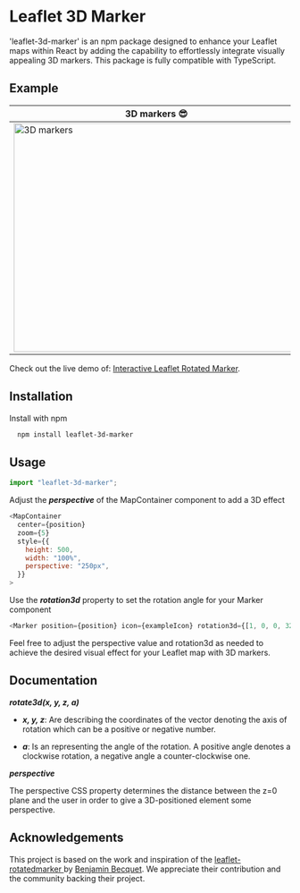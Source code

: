 # Leaflet 3D Marker

'leaflet-3d-marker' is an npm package designed to enhance your Leaflet maps within React by adding the capability to effortlessly integrate visually appealing 3D markers.
This package is fully compatible with TypeScript.

## Example

| 3D markers 😎                                                                                                                                                     | Old plain markers 😢                                                                                                                                                     |
| ----------------------------------------------------------------------------------------------------------------------------------------------------------------- | ------------------------------------------------------------------------------------------------------------------------------------------------------------------------ |
| <img src="https://github.com/ManuelMunozSanz/leaflet-3d-marker/assets/49397733/16acefb4-c3f1-4034-82df-e482f1bdde03" alt="3D markers" width="511" height="409" /> | <img src="https://github.com/ManuelMunozSanz/leaflet-3d-marker/assets/49397733/89af2e6c-66ee-4953-b7c2-7bf5d9229aca" alt="Old plain markers" width="511" height="409" /> |

Check out the live demo of: [Interactive Leaflet Rotated Marker](https://vercel.com/manuel-munozs-projects/leaflet-rotated-marker). 

## Installation

Install with npm

```bash
  npm install leaflet-3d-marker
```

## Usage

```javascript
import "leaflet-3d-marker";
```

Adjust the **_perspective_** of the MapContainer component to add a 3D effect

```javascript
<MapContainer
  center={position}
  zoom={5}
  style={{
    height: 500,
    width: "100%",
    perspective: "250px",
  }}
>
```

Use the **_rotation3d_** property to set the rotation angle for your Marker component

```javascript
<Marker position={position} icon={exampleIcon} rotation3d={[1, 0, 0, 320]} />
```

Feel free to adjust the perspective value and rotation3d as needed to achieve the desired visual effect for your Leaflet map with 3D markers.

## Documentation

**_rotate3d(x, y, z, a)_**

- **_x, y, z_**: Are <number> describing the coordinates of the vector denoting the axis of rotation which can be a positive or negative number.

- **_a_**: Is an <angle> representing the angle of the rotation. A positive angle denotes a clockwise rotation, a negative angle a counter-clockwise one.

**_perspective_**

The perspective CSS property determines the distance between the z=0 plane and the user in order to give a 3D-positioned element some perspective.

## Acknowledgements

This project is based on the work and inspiration of the [leaflet-rotatedmarker
](https://github.com/bbecquet/Leaflet.RotatedMarker) by [Benjamin Becquet](https://github.com/bbecquet). We appreciate their contribution and the community backing their project.
